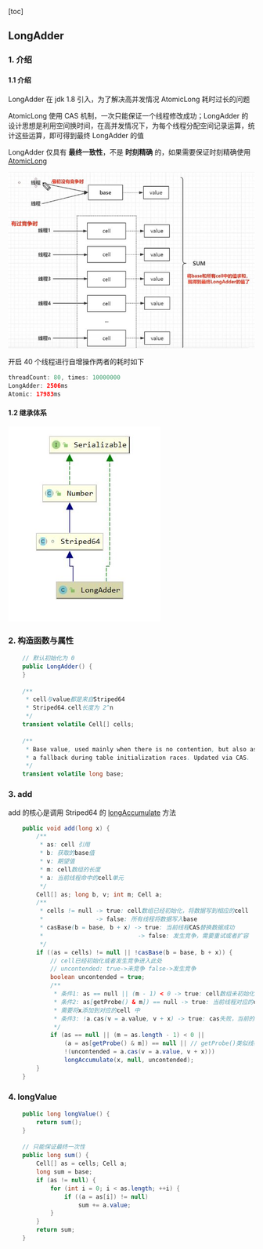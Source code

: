 [toc]

## LongAdder

### 1. 介绍

#### 1.1 介绍

LongAdder 在 jdk 1.8 引入，为了解决高并发情况 AtomicLong 耗时过长的问题

AtomicLong 使用 CAS 机制，一次只能保证一个线程修改成功；LongAdder 的设计思想是利用空间换时间，在高并发情况下，为每个线程分配空间记录运算，统计这些运算，即可得到最终 LongAdder 的值

LongAdder 仅具有 **最终一致性**，不是 **时刻精确** 的，如果需要保证时刻精确使用 <a href="AtomicLong.md">AtomicLong</a>

<img src="img/LongAdder设计思想.jpg" style="zoom:80%" />

开启 40 个线程进行自增操作两者的耗时如下

``` java
threadCount: 80, times: 10000000
LongAdder: 2506ms
Atomic: 17983ms
```

#### 1.2 继承体系

<img src="img/LongAdder继承体系.jpg" />

### 2. 构造函数与属性

``` java
    // 默认初始化为 0 
	public LongAdder() {
    }

    /**
     * cell与value都是来自Striped64
     * Striped64.cell长度为 2^n 
     */
    transient volatile Cell[] cells;

    /**
     * Base value, used mainly when there is no contention, but also as
     * a fallback during table initialization races. Updated via CAS.
     */
    transient volatile long base;
```

### 3. add 

add 的核心是调用 Striped64 的 <a href="Striped64.md">longAccumulate</a> 方法

``` java
    public void add(long x) {
        /**
         * as: cell 引用
         * b: 获取的base值
         * v: 期望值
         * m: cell数组的长度
         * a: 当前线程命中的cell单元
         */ 
        Cell[] as; long b, v; int m; Cell a;
        /**
         * cells != null -> true: cell数组已经初始化，将数据写到相应的cell
         *               -> false: 所有线程将数据写入base
         * casBase(b = base, b + x) -> true: 当前线程CAS替换数据成功
         *                           -> false: 发生竞争，需要重试或者扩容
         */
        if ((as = cells) != null || !casBase(b = base, b + x)) {
            // cell已经初始化或者发生竞争进入此处
            // uncontended: true->未竞争 false->发生竞争
            boolean uncontended = true;
            /**
             * 条件1: as == null || (m - 1) < 0 -> true: cell数组未初始化
             * 条件2: as[getProbe() & m]) == null -> true: 当前线程对应的cell不为空，
             * 需要将x添加到对应的cell 中
             * 条件3: !a.cas(v = a.value, v + x) -> true: cas失败，当前的cell存在竞争
             */
            if (as == null || (m = as.length - 1) < 0 ||
                (a = as[getProbe() & m]) == null || // getProbe()类似线程的哈希值
                !(uncontended = a.cas(v = a.value, v + x)))
                longAccumulate(x, null, uncontended);
        }
    }
```

### 4. longValue

``` java
    public long longValue() {
        return sum();
    }

	// 只能保证最终一次性
	public long sum() {
        Cell[] as = cells; Cell a;
        long sum = base;
        if (as != null) {
            for (int i = 0; i < as.length; ++i) {
                if ((a = as[i]) != null)
                    sum += a.value;
            }
        }
        return sum;
    }
```

